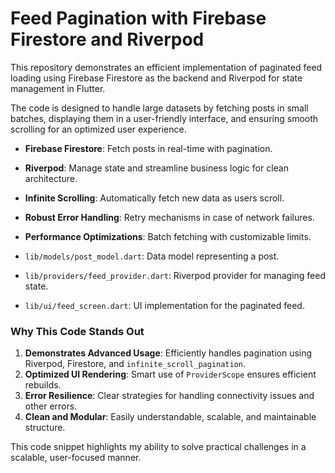 # Feed Pagination with Firebase Firestore and Riverpod

This repository demonstrates an efficient implementation of paginated feed loading using Firebase Firestore as the backend and Riverpod for state management in Flutter. 

The code is designed to handle large datasets by fetching posts in small batches, displaying them in a user-friendly interface, and ensuring smooth scrolling for an optimized user experience. 


- **Firebase Firestore**: Fetch posts in real-time with pagination.
- **Riverpod**: Manage state and streamline business logic for clean architecture.
- **Infinite Scrolling**: Automatically fetch new data as users scroll.
- **Robust Error Handling**: Retry mechanisms in case of network failures.
- **Performance Optimizations**: Batch fetching with customizable limits.

- `lib/models/post_model.dart`: Data model representing a post.
- `lib/providers/feed_provider.dart`: Riverpod provider for managing feed state.
- `lib/ui/feed_screen.dart`: UI implementation for the paginated feed.


### Why This Code Stands Out

1. **Demonstrates Advanced Usage**: Efficiently handles pagination using Riverpod, Firestore, and `infinite_scroll_pagination`.
2. **Optimized UI Rendering**: Smart use of `ProviderScope` ensures efficient rebuilds.
3. **Error Resilience**: Clear strategies for handling connectivity issues and other errors.
4. **Clean and Modular**: Easily understandable, scalable, and maintainable structure.

This code snippet highlights my ability to solve practical challenges in a scalable, user-focused manner.
